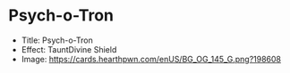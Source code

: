 # Psych-o-Tron
- Title:  Psych-o-Tron
- Effect:  TauntDivine Shield
- Image:  https://cards.hearthpwn.com/enUS/BG_OG_145_G.png?198608
